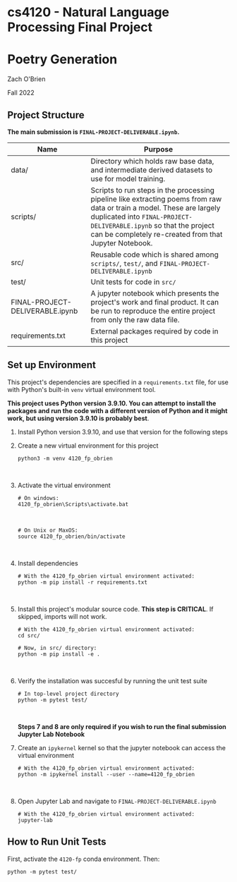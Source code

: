 # cs4120 - Natural Language Processing Final Project

# Poetry Generation

Zach O'Brien

Fall 2022

## Project Structure

**The main submission is `FINAL-PROJECT-DELIVERABLE.ipynb`.**

| Name | Purpose |
| ---- | ------- |
| data/ | Directory which holds raw base data, and intermediate derived datasets to use for model training. |
| scripts/ | Scripts to run steps in the processing pipeline like extracting poems from raw data or train a model. These are largely duplicated into `FINAL-PROJECT-DELIVERABLE.ipynb` so that the project can be completely re-created from that Jupyter Notebook. |
| src/ | Reusable code which is shared among `scripts/`, `test/`, and `FINAL-PROJECT-DELIVERABLE.ipynb` |
| test/ | Unit tests for code in `src/` |
| FINAL-PROJECT-DELIVERABLE.ipynb | A jupyter notebook which presents the project's work and final product. It can be run to reproduce the entire project from only the raw data file. |
| requirements.txt | External packages required by code in this project |

## Set up Environment

This project's dependencies are specified in a `requirements.txt` file, for use with Python's built-in `venv` virtual environment tool. 

**This project uses Python version 3.9.10. You can attempt to install the packages and run the code with a different version of Python and it might work, but using version 3.9.10 is probably best**.

1. Install Python version 3.9.10, and use that version for the following steps
    <br />

2. Create a new virtual environment for this project

    ```console
    python3 -m venv 4120_fp_obrien
    ```
    <br />
    
3. Activate the virtual environment

    ```console
    # On windows:
    4120_fp_obrien\Scripts\activate.bat
    ```
     <br />
    
    ```console
    # On Unix or MaxOS:
    source 4120_fp_obrien/bin/activate
    ```
     <br />
    
4. Install dependencies

    ```console
    # With the 4120_fp_obrien virtual environment activated:
    python -m pip install -r requirements.txt
    ```
     <br />

5. Install this project's modular source code. **This step is CRITICAL**. If skipped, imports will not work.

    ```console
    # With the 4120_fp_obrien virtual environment activated:
    cd src/

    # Now, in src/ directory:
    python -m pip install -e .
    ```
     <br />
    
6. Verify the installation was succesful by running the unit test suite

    ```console
    # In top-level project directory
    python -m pytest test/
    ```
    <br />

    **Steps 7 and 8 are only required if you wish to run the final submission Jupyter Lab Notebook**

7. Create an `ipykernel` kernel so that the jupyter notebook can access the virtual environment

    ```console
    # With the 4120_fp_obrien virtual environment activated:
    python -m ipykernel install --user --name=4120_fp_obrien
    ```
    <br />

8. Open Jupyter Lab and navigate to `FINAL-PROJECT-DELIVERABLE.ipynb` 

    ```console
    # With the 4120_fp_obrien virtual environment activated:
    jupyter-lab
    ```

## How to Run Unit Tests

First, activate the `4120-fp` conda environment. Then:

```shell
python -m pytest test/
```
